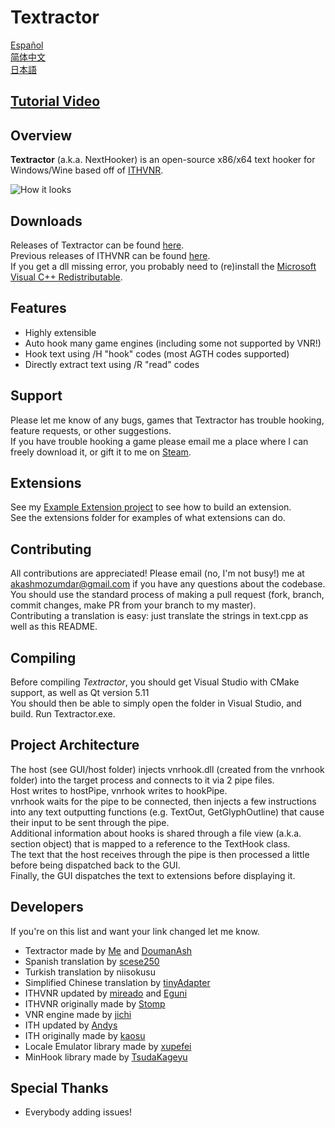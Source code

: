 # Textractor

[Español](https://github.com/Artikash/Textractor/blob/master/README_ES.md)<br>
[简体中文](https://github.com/Artikash/Textractor/blob/master/README_SC.md)<br>
[日本語](https://github.com/Artikash/Textractor/blob/master/README_JP.md)

## [Tutorial Video](https://youtu.be/eecEOacF6mw)

## Overview

**Textractor** (a.k.a. NextHooker) is an open-source x86/x64 text hooker for Windows/Wine based off of [ITHVNR](http://www.hongfire.com/forum/showthread.php/438331-ITHVNR-ITH-with-the-VNR-engine).<br>

![How it looks](https://media.discordapp.net/attachments/330538905072041994/539414661796200448/unknown.png?width=1072&height=398)

## Downloads

Releases of Textractor can be found [here](https://github.com/Artikash/Textractor/releases).<br>
Previous releases of ITHVNR can be found [here](https://github.com/mireado/ITHVNR/releases).<br>
If you get a dll missing error, you probably need to (re)install the [Microsoft Visual C++ Redistributable](https://support.microsoft.com/en-us/help/2977003/the-latest-supported-visual-c-downloads).

## Features

- Highly extensible
- Auto hook many game engines (including some not supported by VNR!)
- Hook text using /H "hook" codes (most AGTH codes supported)
- Directly extract text using /R "read" codes

## Support

Please let me know of any bugs, games that Textractor has trouble hooking, feature requests, or other suggestions.<br>
If you have trouble hooking a game please email me a place where I can freely download it, or gift it to me on [Steam](https://steamcommunity.com/profiles/76561198097566313/).

## Extensions

See my [Example Extension project](https://github.com/Artikash/ExampleExtension) to see how to build an extension.<br>
See the extensions folder for examples of what extensions can do. 

## Contributing

All contributions are appreciated! Please email (no, I'm not busy!) me at akashmozumdar@gmail.com if you have any questions about the codebase.<br>
You should use the standard process of making a pull request (fork, branch, commit changes, make PR from your branch to my master).<br>
Contributing a translation is easy: just translate the strings in text.cpp as well as this README.

## Compiling

Before compiling *Textractor*, you should get Visual Studio with CMake support, as well as Qt version 5.11<br>
You should then be able to simply open the folder in Visual Studio, and build. Run Textractor.exe.

## Project Architecture

The host (see GUI/host folder) injects vnrhook.dll (created from the vnrhook folder) into the target process and connects to it via 2 pipe files.<br>
Host writes to hostPipe, vnrhook writes to hookPipe.<br>
vnrhook waits for the pipe to be connected, then injects a few instructions into any text outputting functions (e.g. TextOut, GetGlyphOutline) that cause their input to be sent through the pipe.<br>
Additional information about hooks is shared through a file view (a.k.a. section object) that is mapped to a reference to the TextHook class.<br>
The text that the host receives through the pipe is then processed a little before being dispatched back to the GUI.<br>
Finally, the GUI dispatches the text to extensions before displaying it.

## Developers

If you're on this list and want your link changed let me know.
- Textractor made by [Me](https://github.com/Artikash) and [DoumanAsh](https://github.com/DoumanAsh)
- Spanish translation by [scese250](https://github.com/scese250)
- Turkish translation by niisokusu
- Simplified Chinese translation by [tinyAdapter](https://github.com/tinyAdapter)
- ITHVNR updated by [mireado](https://github.com/mireado) and [Eguni](https://github.com/Eguni)
- ITHVNR originally made by [Stomp](http://www.hongfire.com/forum/member/325894-stomp)
- VNR engine made by [jichi](https://archive.is/prJwr)
- ITH updated by [Andys](https://github.com/AndyScull)
- ITH originally made by [kaosu](http://www.hongfire.com/forum/member/562651-kaosu)
- Locale Emulator library made by [xupefei](https://github.com/xupefei)
- MinHook library made by [TsudaKageyu](https://github.com/TsudaKageyu)

## Special Thanks

- Everybody adding issues!
